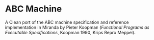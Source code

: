 # ABC Machine

A Clean port of the ABC machine specification and reference implementation in
Miranda by Pieter Koopman (*Functional Programs as Executable Specifications*,
Koopman 1990, Krips Repro Meppel).
